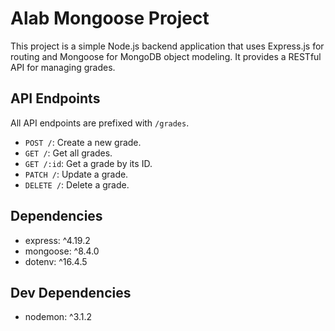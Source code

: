 # Alab Mongoose Project

This project is a simple Node.js backend application that uses Express.js for routing and Mongoose for MongoDB object modeling. It provides a RESTful API for managing grades.

## API Endpoints

All API endpoints are prefixed with `/grades`.

- `POST /`: Create a new grade.
- `GET /`: Get all grades.
- `GET /:id`: Get a grade by its ID.
- `PATCH /`: Update a grade.
- `DELETE /`: Delete a grade.

## Dependencies

- express: ^4.19.2
- mongoose: ^8.4.0
- dotenv: ^16.4.5

## Dev Dependencies

- nodemon: ^3.1.2